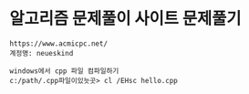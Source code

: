 # 알고리즘 문제풀이 사이트 문제풀기
```
https://www.acmicpc.net/
계정명: neueskind
```
```
windows에서 cpp 파일 컴파일하기
c:/path/.cpp파일이있늣곳> cl /EHsc hello.cpp
```